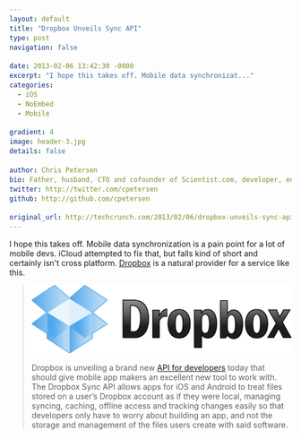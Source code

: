 ```yaml
---
layout: default
title: "Dropbox Unveils Sync API"
type: post
navigation: false

date: 2013-02-06 13:42:30 -0800
excerpt: "I hope this takes off. Mobile data synchronizat..."
categories:
  - iOS
  - NoEmbed
  - Mobile

gradient: 4
image: header-3.jpg
details: false

author: Chris Petersen
bio: Father, husband, CTO and cofounder of Scientist.com, developer, entrepreneur and technologist.
twitter: http://twitter.com/cpetersen
github: http://github.com/cpetersen

original_url: http://techcrunch.com/2013/02/06/dropbox-unveils-sync-api-for-mobile-developers-allows-apps-to-work-with-cloud-based-files-as-if-they-were-local/
---
```



I hope this takes off. Mobile data synchronization is a pain point for a lot of mobile devs. iCloud attempted to fix that, but falls kind of short and certainly isn't cross platform.  [Dropbox](https://www.dropbox.com)  is a natural provider for a service like this.

 >   ![Dropbox_logo_clear](/assets/import/2eb732f8e28acb904847789aac1fdf71.png)  
 > 
 > Dropbox is unveiling a brand new [API for developers](https://www.dropbox.com/developers/blog/26) today that should give mobile app makers an excellent new tool to work with. The Dropbox Sync API allows apps for iOS and Android to treat files stored on a user’s Dropbox account as if they were local, managing syncing, caching, offline access and tracking changes easily so that developers only have to worry about building an app, and not the storage and management of the files users create with said software.
 > 
 > 

